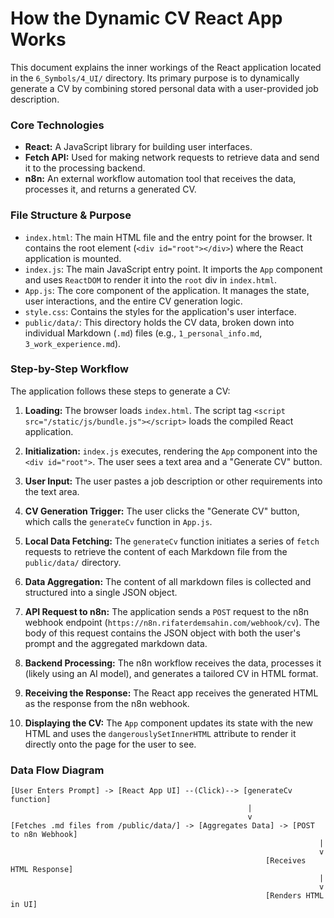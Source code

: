 # How the Dynamic CV React App Works

This document explains the inner workings of the React application located in the `6_Symbols/4_UI/` directory. Its primary purpose is to dynamically generate a CV by combining stored personal data with a user-provided job description.

### Core Technologies

*   **React:** A JavaScript library for building user interfaces.
*   **Fetch API:** Used for making network requests to retrieve data and send it to the processing backend.
*   **n8n:** An external workflow automation tool that receives the data, processes it, and returns a generated CV.

### File Structure & Purpose

-   `index.html`: The main HTML file and the entry point for the browser. It contains the root element (`<div id="root"></div>`) where the React application is mounted.
-   `index.js`: The main JavaScript entry point. It imports the `App` component and uses `ReactDOM` to render it into the `root` div in `index.html`.
-   `App.js`: The core component of the application. It manages the state, user interactions, and the entire CV generation logic.
-   `style.css`: Contains the styles for the application's user interface.
-   `public/data/`: This directory holds the CV data, broken down into individual Markdown (`.md`) files (e.g., `1_personal_info.md`, `3_work_experience.md`).

### Step-by-Step Workflow

The application follows these steps to generate a CV:

1.  **Loading:** The browser loads `index.html`. The script tag `<script src="/static/js/bundle.js"></script>` loads the compiled React application.

2.  **Initialization:** `index.js` executes, rendering the `App` component into the `<div id="root">`. The user sees a text area and a "Generate CV" button.

3.  **User Input:** The user pastes a job description or other requirements into the text area.

4.  **CV Generation Trigger:** The user clicks the "Generate CV" button, which calls the `generateCv` function in `App.js`.

5.  **Local Data Fetching:** The `generateCv` function initiates a series of `fetch` requests to retrieve the content of each Markdown file from the `public/data/` directory.

6.  **Data Aggregation:** The content of all markdown files is collected and structured into a single JSON object.

7.  **API Request to n8n:** The application sends a `POST` request to the n8n webhook endpoint (`https://n8n.rifaterdemsahin.com/webhook/cv`). The body of this request contains the JSON object with both the user's prompt and the aggregated markdown data.

8.  **Backend Processing:** The n8n workflow receives the data, processes it (likely using an AI model), and generates a tailored CV in HTML format.

9.  **Receiving the Response:** The React app receives the generated HTML as the response from the n8n webhook.

10. **Displaying the CV:** The `App` component updates its state with the new HTML and uses the `dangerouslySetInnerHTML` attribute to render it directly onto the page for the user to see.

### Data Flow Diagram

```
[User Enters Prompt] -> [React App UI] --(Click)--> [generateCv function]
                                                     |
                                                     v
[Fetches .md files from /public/data/] -> [Aggregates Data] -> [POST to n8n Webhook]
                                                                     |
                                                                     v
                                                         [Receives HTML Response]
                                                                     |
                                                                     v
                                                         [Renders HTML in UI]
```
